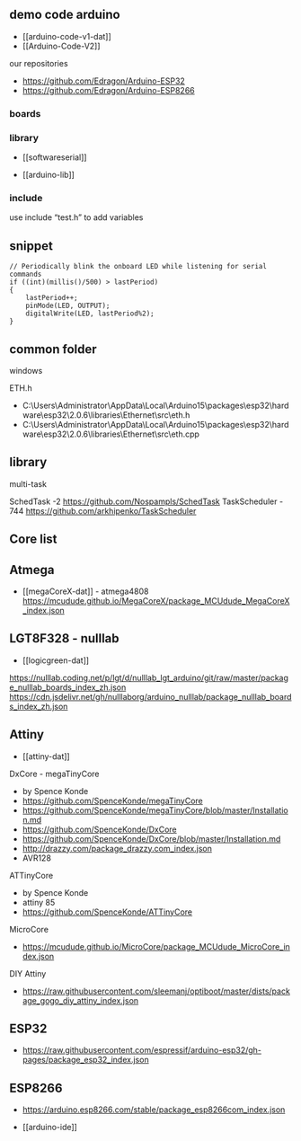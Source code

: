 
## demo code arduino


- [[arduino-code-v1-dat]]
- [[Arduino-Code-V2]]


our repositories
- https://github.com/Edragon/Arduino-ESP32
- https://github.com/Edragon/Arduino-ESP8266

### boards 

### library

- [[softwareserial]]

- [[arduino-lib]]




### include 


use include “test.h” to add variables




## snippet

    // Periodically blink the onboard LED while listening for serial commands
    if ((int)(millis()/500) > lastPeriod)
    {
        lastPeriod++;
        pinMode(LED, OUTPUT);
        digitalWrite(LED, lastPeriod%2);
    }


## common folder 

windows

ETH.h 
- C:\Users\Administrator\AppData\Local\Arduino15\packages\esp32\hardware\esp32\2.0.6\libraries\Ethernet\src\eth.h
- C:\Users\Administrator\AppData\Local\Arduino15\packages\esp32\hardware\esp32\2.0.6\libraries\Ethernet\src\eth.cpp


## library 

multi-task 

SchedTask -2
https://github.com/Nospampls/SchedTask
TaskScheduler - 744
https://github.com/arkhipenko/TaskScheduler


## Core list 

## Atmega 

- [[megaCoreX-dat]] - atmega4808
https://mcudude.github.io/MegaCoreX/package_MCUdude_MegaCoreX_index.json

## LGT8F328 - nulllab

- [[logicgreen-dat]]

https://nulllab.coding.net/p/lgt/d/nulllab_lgt_arduino/git/raw/master/package_nulllab_boards_index_zh.json
https://cdn.jsdelivr.net/gh/nulllaborg/arduino_nulllab/package_nulllab_boards_index_zh.json


## Attiny 

- [[attiny-dat]]

DxCore - megaTinyCore
- by Spence Konde
- https://github.com/SpenceKonde/megaTinyCore
- https://github.com/SpenceKonde/megaTinyCore/blob/master/Installation.md
- https://github.com/SpenceKonde/DxCore
- https://github.com/SpenceKonde/DxCore/blob/master/Installation.md
- http://drazzy.com/package_drazzy.com_index.json
- AVR128

ATTinyCore
- by Spence Konde
- attiny 85
- https://github.com/SpenceKonde/ATTinyCore

MicroCore
- https://mcudude.github.io/MicroCore/package_MCUdude_MicroCore_index.json

DIY Attiny 
- https://raw.githubusercontent.com/sleemanj/optiboot/master/dists/package_gogo_diy_attiny_index.json

## ESP32

- https://raw.githubusercontent.com/espressif/arduino-esp32/gh-pages/package_esp32_index.json

## ESP8266

- https://arduino.esp8266.com/stable/package_esp8266com_index.json


- [[arduino-ide]]